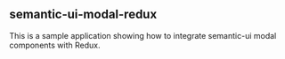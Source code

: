 ## semantic-ui-modal-redux

This is a sample application showing how to integrate semantic-ui modal components with Redux.

